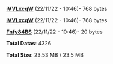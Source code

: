 [**iVVLxcqW**](/data/iVVLxcqW.txt) (22/11/22 - 10:46)- 768 bytes

[**iVVLxcqW**](/data/iVVLxcqW.txt) (22/11/22 - 10:46)- 768 bytes

[**Fnfy84BS**](/data/Fnfy84BS.txt) (22/11/22 - 10:46)- 20 bytes

**Total Datas**: 4326

**Total Size**: 23.53 MB / 23.5 MB